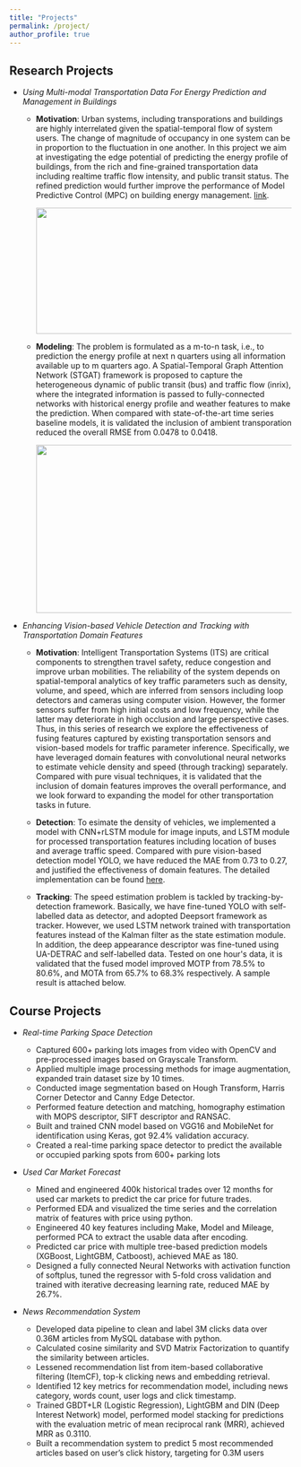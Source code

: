 ```yaml
---
title: "Projects"
permalink: /project/
author_profile: true
---
```


Research Projects 
--------------
* *Using Multi-modal Transportation Data For Energy Prediction and Management in Buildings*
  * **Motivation**: Urban systems, including transporations and buildings are highly interrelated given the spatial-temporal flow of system users. The change of magnitude of occupancy in one system can be in proportion to the fluctuation in one another. In this project we aim at investigating the edge potential of predicting the energy profile of buildings, from the rich and fine-grained transportation data including realtime traffic flow intensity, and public transit status. The refined prediction would further improve the performance of Model Predictive Control (MPC) on building energy management. [link](). 

      <p align="center"><img width="650" height="225" src='/images/transResearch/motivation.png'></p>
      
  * **Modeling**: The problem is formulated as a m-to-n task, i.e., to prediction the energy profile at next n quarters using all information available up to m quarters ago. A Spatial-Temporal Graph Attention Network (STGAT) framework is proposed to capture the heterogeneous dynamic of public transit (bus) and traffic flow (inrix), where the integrated information is passed to fully-connected networks with historical energy profile and weather features to make the prediction. When compared with state-of-the-art time series baseline models, it is validated the inclusion of ambient transporation reduced the overall RMSE from 0.0478 to 0.0418.

      <p align="center"><img width="900" height="300" src='/images/transResearch/STGAT.png'></p>


* *Enhancing Vision-based Vehicle Detection and Tracking with Transportation Domain Features*
  * **Motivation**: Intelligent Transportation Systems (ITS) are critical components to strengthen travel safety, reduce congestion and improve urban mobilities. The reliability of the system depends on spatial-temporal analytics of key traffic parameters such as density, volume, and speed, which are inferred from sensors including loop detectors and cameras using computer vision. However, the former sensors suffer from high initial costs and low frequency, while the latter may deteriorate in high occlusion and large perspective cases. Thus, in this series of research we explore the effectiveness of fusing features captured by existing transportation sensors and vision-based models for traffic parameter inference. Specifically, we have leveraged domain features with convolutional neural networks to estimate vehicle density and speed (through tracking) separately. Compared with pure visual techniques, it is validated that the inclusion of domain features improves the overall performance, and we look forward to expanding the model for other transportation tasks in future.
 
  * **Detection**: To esimate the density of vehicles, we implemented a model with CNN+rLSTM module for image inputs, and LSTM module for processed transportation features including location of buses and average traffic speed. Compared with pure vision-based detection model YOLO, we have reduced the MAE from 0.73 to 0.27, and justified the effectiveness of domain features. The detailed implementation can be found [here](). 


  * **Tracking**: The speed estimation problem is tackled by tracking-by-detection framework. Basically, we have fine-tuned YOLO with self-labelled data as detector, and adopted Deepsort framework as tracker. However, we used LSTM network trained with transportation features instead of the Kalman filter as the state estimation module. In addition, the deep appearance descriptor was fine-tuned using UA-DETRAC and self-labelled data. Tested on one hour's data, it is validated that the fused model improved MOTP from 78.5% to 80.6%, and MOTA from 65.7% to 68.3% respectively. A sample result is attached below. 
  
     
Course Projects 
------------- 
* *Real-time Parking Space Detection*
  - Captured 600+ parking lots images from video with OpenCV and pre-processed images based on Grayscale Transform.
  - Applied multiple image processing methods for image augmentation, expanded train dataset size by 10 times.
  - Conducted image segmentation based on Hough Transform, Harris Corner Detector and Canny Edge Detector.
  - Performed feature detection and matching, homography estimation with MOPS descriptor, SIFT descriptor and RANSAC.
  - Built and trained CNN model based on VGG16 and MobileNet for identification using Keras, got 92.4% validation accuracy.
  - Created a real-time parking space detector to predict the available or occupied parking spots from 600+ parking lots 

* *Used Car Market Forecast* 
  - Mined and engineered 400k historical trades over 12 months for used car markets to predict the car price for future trades.
  - Performed EDA and visualized the time series and the correlation matrix of features with price using python.
  - Engineered 40 key features including Make, Model and Mileage, performed PCA to extract the usable data after encoding.
  - Predicted car price with multiple tree-based prediction models (XGBoost, LightGBM, Catboost), achieved MAE as 180.
  - Designed a fully connected Neural Networks with activation function of softplus, tuned the regressor with 5-fold cross validation and trained with iterative decreasing learning rate, reduced MAE by 26.7%.

* *News Recommendation System*
  - Developed data pipeline to clean and label 3M clicks data over 0.36M articles from MySQL database with python.
  - Calculated cosine similarity and SVD Matrix Factorization to quantify the similarity between articles.
  - Lessened recommendation list from item-based collaborative filtering (ItemCF), top-k clicking news and embedding retrieval.
  - Identified 12 key metrics for recommendation model, including news category, words count, user logs and click timestamp.
  - Trained GBDT+LR (Logistic Regression), LightGBM and DIN (Deep Interest Network) model, performed model stacking for predictions with the evaluation metric of mean reciprocal rank (MRR), achieved MRR as 0.3110.
  - Built a recommendation system to predict 5 most recommended articles based on user’s click history, targeting for 0.3M users

